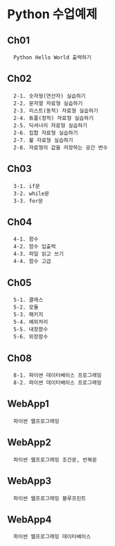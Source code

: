 # Python 수업예제

## Ch01
```
  Python Hello World 출력하기
```
## Ch02
```
  2-1. 숫자형(연산자) 실습하기
  2-2. 문자열 자료형 실습하기
  2-3. 리스트(동적) 자료형 실습하기
  2-4. 튜플(정적) 자료형 실습하기
  2-5. 딕셔너리 자료형 실습하기
  2-6. 집합 자료형 실습하기
  2-7. 불 자료형 실습하기
  2-8. 자료형의 값을 저장하는 공간 변수
```
## Ch03
```
  3-1. if문
  3-2. while문
  3-3. for문
```
## Ch04
```
  4-1. 함수 
  4-2. 함수 입출력
  4-3. 파일 읽고 쓰기
  4-4. 함수 고급
```
## Ch05
```
  5-1. 클래스
  5-2. 모듈
  5-3. 패키지
  5-4. 예외처리
  5-5. 내장함수
  5-6. 외장함수
```
## Ch08
```
  8-1. 파이썬 데이터베이스 프로그래밍
  8-2. 파이썬 데이터베이스 프로그래밍
```
## WebApp1
```
  파이썬 웹프로그래밍
```
## WebApp2
```
  파이썬 웹프로그래밍 조건문, 반복문
```
## WebApp3
```
  파이썬 웹프로그래밍 블루프린트
```
## WebApp4
```
  파이썬 웹프로그래밍 데이터베이스
```

